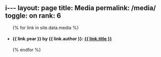 i---
layout: page
title: Media
permalink: /media/
toggle: on
rank: 6
---


<div class="link-wrapper">
    <ul class="link-list">
    <!-- Media -->
    {% for link in site.data.media %}
       <li><h4><b>{{ link.year }}</b> by {{ link.author }}: <a href="{{ link.url }}">{{ link.title }}</a></h4></li>
    {% endfor %}
    </ul>
</div>
